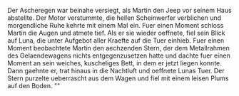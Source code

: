 Der Ascheregen war beinahe versiegt, als Martin den Jeep vor seinem Haus abstellte. Der Motor verstummte, die hellen Scheinwerfer verblichen und morgendliche Ruhe kehrte mit einem Mal ein. Fuer einen Moment schloss Martin die Augen und atmete tief. Als er sie wieder oeffnete, fiel sein Blick auf Luna, die unter Aufgebot aller Kraefte auf die Tuer einhieb. Fuer einen Moment beobachtete Martin den aechzenden Stern, der dem Metallrahmen des Gelaendewagens nichts entgegenzusetzen hatte und dachte fuer einen Moment an sein weiches, kuscheliges Bett, in dem er jetzt liegen konnte. Dann gaehnte er, trat hinaus in die Nachtluft und oeffnete Lunas Tuer. Der Stern purzelte ueberrascht aus dem Wagen und fiel mit einem leisen Plums auf den Boden. 
""